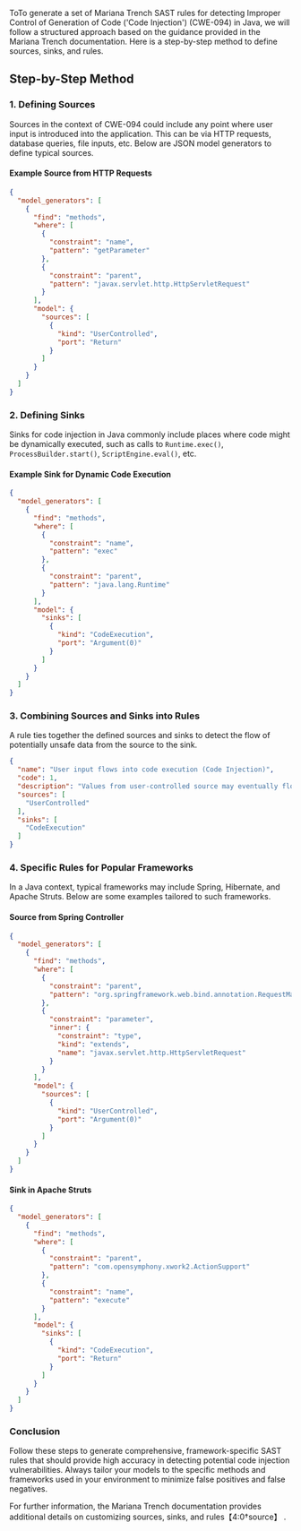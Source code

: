 ToTo generate a set of Mariana Trench SAST rules for detecting Improper Control of Generation of Code ('Code Injection') (CWE-094) in Java, we will follow a structured approach based on the guidance provided in the Mariana Trench documentation. Here is a step-by-step method to define sources, sinks, and rules.

## Step-by-Step Method

### 1. Defining Sources
Sources in the context of CWE-094 could include any point where user input is introduced into the application. This can be via HTTP requests, database queries, file inputs, etc. Below are JSON model generators to define typical sources.

#### Example Source from HTTP Requests
```json
{
  "model_generators": [
    {
      "find": "methods",
      "where": [
        {
          "constraint": "name",
          "pattern": "getParameter"
        },
        {
          "constraint": "parent",
          "pattern": "javax.servlet.http.HttpServletRequest"
        }
      ],
      "model": {
        "sources": [
          {
            "kind": "UserControlled",
            "port": "Return"
          }
        ]
      }
    }
  ]
}
```

### 2. Defining Sinks
Sinks for code injection in Java commonly include places where code might be dynamically executed, such as calls to `Runtime.exec()`, `ProcessBuilder.start()`, `ScriptEngine.eval()`, etc.

#### Example Sink for Dynamic Code Execution
```json
{
  "model_generators": [
    {
      "find": "methods",
      "where": [
        {
          "constraint": "name",
          "pattern": "exec"
        },
        {
          "constraint": "parent",
          "pattern": "java.lang.Runtime"
        }
      ],
      "model": {
        "sinks": [
          {
            "kind": "CodeExecution",
            "port": "Argument(0)"
          }
        ]
      }
    }
  ]
}
```

### 3. Combining Sources and Sinks into Rules
A rule ties together the defined sources and sinks to detect the flow of potentially unsafe data from the source to the sink. 

```json
{
  "name": "User input flows into code execution (Code Injection)",
  "code": 1,
  "description": "Values from user-controlled source may eventually flow into code execution methods",
  "sources": [
    "UserControlled"
  ],
  "sinks": [
    "CodeExecution"
  ]
}
```

### 4. Specific Rules for Popular Frameworks
In a Java context, typical frameworks may include Spring, Hibernate, and Apache Struts. Below are some examples tailored to such frameworks.

#### Source from Spring Controller
```json
{
  "model_generators": [
    {
      "find": "methods",
      "where": [
        {
          "constraint": "parent",
          "pattern": "org.springframework.web.bind.annotation.RequestMapping"
        },
        {
          "constraint": "parameter",
          "inner": {
            "constraint": "type",
            "kind": "extends",
            "name": "javax.servlet.http.HttpServletRequest"
          }
        }
      ],
      "model": {
        "sources": [
          {
            "kind": "UserControlled",
            "port": "Argument(0)"
          }
        ]
      }
    }
  ]
}
```

#### Sink in Apache Struts
```json
{
  "model_generators": [
    {
      "find": "methods",
      "where": [
        {
          "constraint": "parent",
          "pattern": "com.opensymphony.xwork2.ActionSupport"
        },
        {
          "constraint": "name",
          "pattern": "execute"
        }
      ],
      "model": {
        "sinks": [
          {
            "kind": "CodeExecution",
            "port": "Return"
          }
        ]
      }
    }
  ]
}
```

### Conclusion
Follow these steps to generate comprehensive, framework-specific SAST rules that should provide high accuracy in detecting potential code injection vulnerabilities. Always tailor your models to the specific methods and frameworks used in your environment to minimize false positives and false negatives.

For further information, the Mariana Trench documentation provides additional details on customizing sources, sinks, and rules【4:0†source】   .